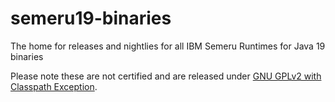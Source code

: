 # semeru19-binaries
The home for releases and nightlies for all IBM Semeru Runtimes for Java 19 binaries

Please note these are not certified and are released under [GNU GPLv2 with Classpath Exception](https://openjdk.java.net/legal/gplv2+ce.html).

